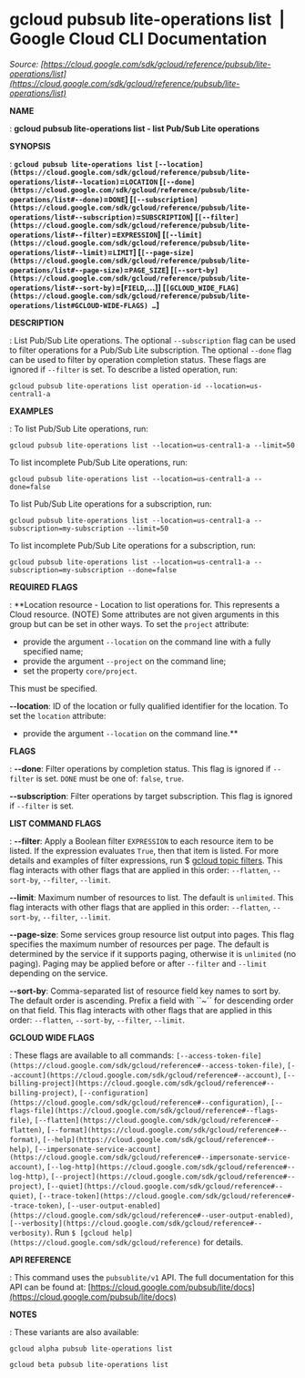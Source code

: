 # gcloud pubsub lite-operations list  |  Google Cloud CLI Documentation

*Source: [https://cloud.google.com/sdk/gcloud/reference/pubsub/lite-operations/list](https://cloud.google.com/sdk/gcloud/reference/pubsub/lite-operations/list)*

**NAME**

: **gcloud pubsub lite-operations list - list Pub/Sub Lite operations**

**SYNOPSIS**

: **`gcloud pubsub lite-operations list` `[--location](https://cloud.google.com/sdk/gcloud/reference/pubsub/lite-operations/list#--location)`=`LOCATION` [`[--done](https://cloud.google.com/sdk/gcloud/reference/pubsub/lite-operations/list#--done)`=`DONE`] [`[--subscription](https://cloud.google.com/sdk/gcloud/reference/pubsub/lite-operations/list#--subscription)`=`SUBSCRIPTION`] [`[--filter](https://cloud.google.com/sdk/gcloud/reference/pubsub/lite-operations/list#--filter)`=`EXPRESSION`] [`[--limit](https://cloud.google.com/sdk/gcloud/reference/pubsub/lite-operations/list#--limit)`=`LIMIT`] [`[--page-size](https://cloud.google.com/sdk/gcloud/reference/pubsub/lite-operations/list#--page-size)`=`PAGE_SIZE`] [`[--sort-by](https://cloud.google.com/sdk/gcloud/reference/pubsub/lite-operations/list#--sort-by)`=[`FIELD`,…]] [`[GCLOUD_WIDE_FLAG](https://cloud.google.com/sdk/gcloud/reference/pubsub/lite-operations/list#GCLOUD-WIDE-FLAGS) …`]**

**DESCRIPTION**

: List Pub/Sub Lite operations.
The optional `--subscription` flag can be used to filter operations
for a Pub/Sub Lite subscription. The optional `--done` flag can be
used to filter by operation completion status. These flags are ignored if
`--filter` is set.
To describe a listed operation, run:

```
gcloud pubsub lite-operations list operation-id --location=us-central1-a
```

**EXAMPLES**

: To list Pub/Sub Lite operations, run:

```
gcloud pubsub lite-operations list --location=us-central1-a --limit=50
```

To list incomplete Pub/Sub Lite operations, run:

```
gcloud pubsub lite-operations list --location=us-central1-a --done=false
```

To list Pub/Sub Lite operations for a subscription, run:

```
gcloud pubsub lite-operations list --location=us-central1-a --subscription=my-subscription --limit=50
```

To list incomplete Pub/Sub Lite operations for a subscription, run:

```
gcloud pubsub lite-operations list --location=us-central1-a --subscription=my-subscription --done=false
```

**REQUIRED FLAGS**

: **Location resource - Location to list operations for. This represents a Cloud
resource. (NOTE) Some attributes are not given arguments in this group but can
be set in other ways.
To set the `project` attribute:

- provide the argument `--location` on the command line with a fully
specified name;
- provide the argument `--project` on the command line;
- set the property `core/project`.

This must be specified.

**--location**:
ID of the location or fully qualified identifier for the location.
To set the `location` attribute:

- provide the argument `--location` on the command line.**

**FLAGS**

: **--done**:
Filter operations by completion status. This flag is ignored if
`--filter` is set. `DONE` must be one of:
`false`, `true`.

**--subscription**:
Filter operations by target subscription. This flag is ignored if
`--filter` is set.

**LIST COMMAND FLAGS**

: **--filter**:
Apply a Boolean filter `EXPRESSION` to each resource item
to be listed. If the expression evaluates `True`, then that item is
listed. For more details and examples of filter expressions, run $ [gcloud topic filters](https://cloud.google.com/sdk/gcloud/reference/topic/filters). This flag
interacts with other flags that are applied in this order:
`--flatten`, `--sort-by`, `--filter`,
`--limit`.

**--limit**:
Maximum number of resources to list. The default is `unlimited`. This
flag interacts with other flags that are applied in this order:
`--flatten`, `--sort-by`, `--filter`,
`--limit`.

**--page-size**:
Some services group resource list output into pages. This flag specifies the
maximum number of resources per page. The default is determined by the service
if it supports paging, otherwise it is `unlimited` (no paging).
Paging may be applied before or after `--filter` and
`--limit` depending on the service.

**--sort-by**:
Comma-separated list of resource field key names to sort by. The default order
is ascending. Prefix a field with ``~´´ for descending order on that
field. This flag interacts with other flags that are applied in this order:
`--flatten`, `--sort-by`, `--filter`,
`--limit`.

**GCLOUD WIDE FLAGS**

: These flags are available to all commands: `[--access-token-file](https://cloud.google.com/sdk/gcloud/reference#--access-token-file)`,
`[--account](https://cloud.google.com/sdk/gcloud/reference#--account)`, `[--billing-project](https://cloud.google.com/sdk/gcloud/reference#--billing-project)`,
`[--configuration](https://cloud.google.com/sdk/gcloud/reference#--configuration)`,
`[--flags-file](https://cloud.google.com/sdk/gcloud/reference#--flags-file)`,
`[--flatten](https://cloud.google.com/sdk/gcloud/reference#--flatten)`, `[--format](https://cloud.google.com/sdk/gcloud/reference#--format)`, `[--help](https://cloud.google.com/sdk/gcloud/reference#--help)`, `[--impersonate-service-account](https://cloud.google.com/sdk/gcloud/reference#--impersonate-service-account)`,
`[--log-http](https://cloud.google.com/sdk/gcloud/reference#--log-http)`,
`[--project](https://cloud.google.com/sdk/gcloud/reference#--project)`, `[--quiet](https://cloud.google.com/sdk/gcloud/reference#--quiet)`, `[--trace-token](https://cloud.google.com/sdk/gcloud/reference#--trace-token)`, `[--user-output-enabled](https://cloud.google.com/sdk/gcloud/reference#--user-output-enabled)`,
`[--verbosity](https://cloud.google.com/sdk/gcloud/reference#--verbosity)`.
Run `$ [gcloud help](https://cloud.google.com/sdk/gcloud/reference)` for details.

**API REFERENCE**

: This command uses the `pubsublite/v1` API. The full documentation for
this API can be found at: [https://cloud.google.com/pubsub/lite/docs](https://cloud.google.com/pubsub/lite/docs)

**NOTES**

: These variants are also available:

```
gcloud alpha pubsub lite-operations list
```

```
gcloud beta pubsub lite-operations list
```